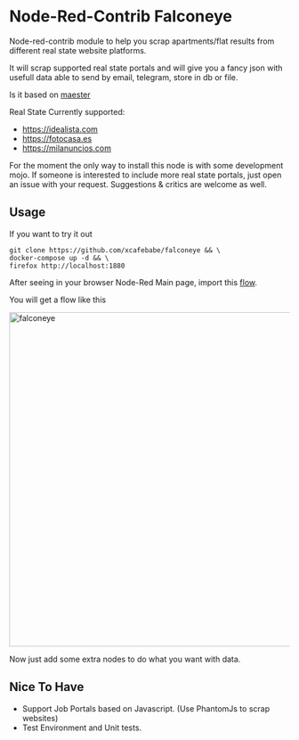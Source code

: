 Node-Red-Contrib Falconeye
==========================

Node-red-contrib module to help you scrap apartments/flat results from different real state website platforms.

It will scrap supported real state portals and will give you a fancy json with usefull data able to send by email, telegram, store in db or file.

Is it based on [maester](https://github.com/xcafebabe/maester)

Real State  Currently supported:

- https://idealista.com
- https://fotocasa.es
- https://milanuncios.com

For the moment the only way to install this node is with some development mojo. If someone is interested to include more real state portals, just open an issue with your request. Suggestions & critics are welcome as well.

Usage
-----

If you want to try it out

```
git clone https://github.com/xcafebabe/falconeye && \
docker-compose up -d && \
firefox http://localhost:1880
```
After seeing in your browser Node-Red Main page, import this [flow](https://raw.githubusercontent.com/falconeye/master/examples/example1.json).

You will get a flow like this

<a href="https://github.com/xcafebabe/falconeye/raw/master/examples/example1a.png" target="_blank">
  <img alt="falconeye" src="https://github.com/xcafebabe/falconeye/raw/master/examples/example1a.png" width="600px" />
</a>

Now just add some extra nodes to do what you want with data.

Nice To Have
------------

- Support Job Portals based on Javascript. (Use PhantomJs to scrap websites)
- Test Environment and Unit tests.